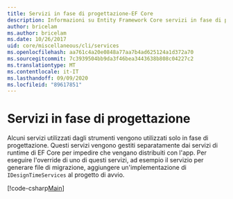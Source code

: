 ```yaml
---
title: Servizi in fase di progettazione-EF Core
description: Informazioni su Entity Framework Core servizi in fase di progettazione
author: bricelam
ms.author: bricelam
ms.date: 10/26/2017
uid: core/miscellaneous/cli/services
ms.openlocfilehash: aa761c4a20e0848a77aa7b4ad625124a1d372a70
ms.sourcegitcommit: 7c3939504bb9da3f46bea3443638b808c04227c2
ms.translationtype: MT
ms.contentlocale: it-IT
ms.lasthandoff: 09/09/2020
ms.locfileid: "89617851"
---
```

# <a name="design-time-services"></a>Servizi in fase di progettazione

Alcuni servizi utilizzati dagli strumenti vengono utilizzati solo in fase di progettazione. Questi servizi vengono gestiti separatamente dai servizi di runtime di EF Core per impedire che vengano distribuiti con l'app. Per eseguire l'override di uno di questi servizi, ad esempio il servizio per generare file di migrazione, aggiungere un'implementazione di `IDesignTimeServices` al progetto di avvio.

[!code-csharp[Main](../../../../samples/core/Miscellaneous/CommandLine/DesignTimeServices.cs)]
